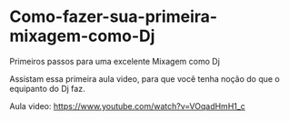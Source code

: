 # Como-fazer-sua-primeira-mixagem-como-Dj
Primeiros passos para uma excelente Mixagem como Dj


Assistam essa primeira aula video, para que você tenha noção do que o equipanto do Dj faz.

Aula video: https://www.youtube.com/watch?v=VOqadHmH1_c
